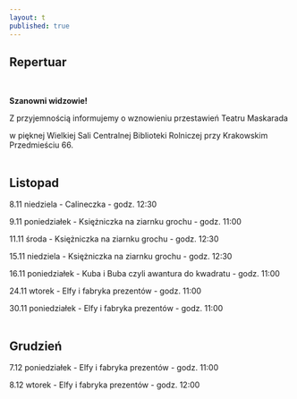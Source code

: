 ```yaml
---
layout: t
published: true
---
```





## Repertuar  

<br />

**Szanowni widzowie!**

Z przyjemnością informujemy o wznowieniu przestawień Teatru Maskarada

w pięknej Wielkiej Sali Centralnej Biblioteki Rolniczej przy Krakowskim Przedmieściu 66.
<br /><br />

## Listopad

8.11 niedziela - Calineczka - godz. 12:30  

9.11 poniedziałek - Księżniczka na ziarnku grochu - godz. 11:00  

11.11 środa - Księżniczka na ziarnku grochu - godz. 12:30  

15.11 niedziela - Księżniczka na ziarnku grochu - godz. 12:30  

16.11 poniedziałek - Kuba i Buba czyli awantura do kwadratu - godz. 11:00  

24.11 wtorek - Elfy i fabryka prezentów - godz. 11:00  

30.11 poniedziałek - Elfy i fabryka prezentów - godz. 11:00  
<br />  

## Grudzień

7.12 poniedziałek - Elfy i fabryka prezentów - godz. 11:00  

8.12 wtorek - Elfy i fabryka prezentów - godz. 12:00
